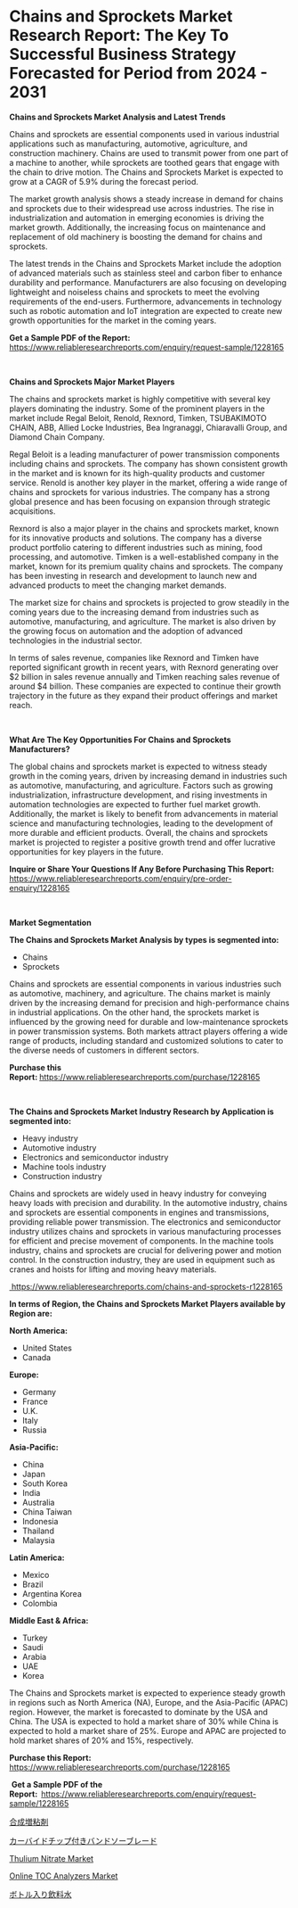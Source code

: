 <p><h1>Chains and Sprockets Market Research Report: The Key To Successful Business Strategy Forecasted for Period from 2024 - 2031</h1></p><p><strong>Chains and Sprockets Market Analysis and Latest Trends</strong></p>
<p><p>Chains and sprockets are essential components used in various industrial applications such as manufacturing, automotive, agriculture, and construction machinery. Chains are used to transmit power from one part of a machine to another, while sprockets are toothed gears that engage with the chain to drive motion. The Chains and Sprockets Market is expected to grow at a CAGR of 5.9% during the forecast period.</p><p>The market growth analysis shows a steady increase in demand for chains and sprockets due to their widespread use across industries. The rise in industrialization and automation in emerging economies is driving the market growth. Additionally, the increasing focus on maintenance and replacement of old machinery is boosting the demand for chains and sprockets.</p><p>The latest trends in the Chains and Sprockets Market include the adoption of advanced materials such as stainless steel and carbon fiber to enhance durability and performance. Manufacturers are also focusing on developing lightweight and noiseless chains and sprockets to meet the evolving requirements of the end-users. Furthermore, advancements in technology such as robotic automation and IoT integration are expected to create new growth opportunities for the market in the coming years.</p></p>
<p><strong>Get a Sample PDF of the Report:&nbsp;</strong> <a href="https://www.reliableresearchreports.com/enquiry/request-sample/1228165">https://www.reliableresearchreports.com/enquiry/request-sample/1228165</a></p>
<p>&nbsp;</p>
<p><strong>Chains and Sprockets Major Market Players</strong></p>
<p><p>The chains and sprockets market is highly competitive with several key players dominating the industry. Some of the prominent players in the market include Regal Beloit, Renold, Rexnord, Timken, TSUBAKIMOTO CHAIN, ABB, Allied Locke Industries, Bea Ingranaggi, Chiaravalli Group, and Diamond Chain Company.</p><p>Regal Beloit is a leading manufacturer of power transmission components including chains and sprockets. The company has shown consistent growth in the market and is known for its high-quality products and customer service. Renold is another key player in the market, offering a wide range of chains and sprockets for various industries. The company has a strong global presence and has been focusing on expansion through strategic acquisitions.</p><p>Rexnord is also a major player in the chains and sprockets market, known for its innovative products and solutions. The company has a diverse product portfolio catering to different industries such as mining, food processing, and automotive. Timken is a well-established company in the market, known for its premium quality chains and sprockets. The company has been investing in research and development to launch new and advanced products to meet the changing market demands.</p><p>The market size for chains and sprockets is projected to grow steadily in the coming years due to the increasing demand from industries such as automotive, manufacturing, and agriculture. The market is also driven by the growing focus on automation and the adoption of advanced technologies in the industrial sector.</p><p>In terms of sales revenue, companies like Rexnord and Timken have reported significant growth in recent years, with Rexnord generating over $2 billion in sales revenue annually and Timken reaching sales revenue of around $4 billion. These companies are expected to continue their growth trajectory in the future as they expand their product offerings and market reach.</p></p>
<p>&nbsp;</p>
<p><strong>What Are The Key Opportunities For Chains and Sprockets Manufacturers?</strong></p>
<p><p>The global chains and sprockets market is expected to witness steady growth in the coming years, driven by increasing demand in industries such as automotive, manufacturing, and agriculture. Factors such as growing industrialization, infrastructure development, and rising investments in automation technologies are expected to further fuel market growth. Additionally, the market is likely to benefit from advancements in material science and manufacturing technologies, leading to the development of more durable and efficient products. Overall, the chains and sprockets market is projected to register a positive growth trend and offer lucrative opportunities for key players in the future.</p></p>
<p><strong>Inquire or Share Your Questions If Any Before Purchasing This Report:</strong> <a href="https://www.reliableresearchreports.com/enquiry/pre-order-enquiry/1228165">https://www.reliableresearchreports.com/enquiry/pre-order-enquiry/1228165</a></p>
<p>&nbsp;</p>
<p><strong>Market Segmentation</strong></p>
<p><strong>The Chains and Sprockets Market Analysis by types is segmented into:</strong></p>
<p><ul><li>Chains</li><li>Sprockets</li></ul></p>
<p><p>Chains and sprockets are essential components in various industries such as automotive, machinery, and agriculture. The chains market is mainly driven by the increasing demand for precision and high-performance chains in industrial applications. On the other hand, the sprockets market is influenced by the growing need for durable and low-maintenance sprockets in power transmission systems. Both markets attract players offering a wide range of products, including standard and customized solutions to cater to the diverse needs of customers in different sectors.</p></p>
<p><strong>Purchase this Report:&nbsp;</strong><a href="https://www.reliableresearchreports.com/purchase/1228165">https://www.reliableresearchreports.com/purchase/1228165</a></p>
<p>&nbsp;</p>
<p><strong>The Chains and Sprockets Market Industry Research by Application is segmented into:</strong></p>
<p><ul><li>Heavy industry</li><li>Automotive industry</li><li>Electronics and semiconductor industry</li><li>Machine tools industry</li><li>Construction industry</li></ul></p>
<p><p>Chains and sprockets are widely used in heavy industry for conveying heavy loads with precision and durability. In the automotive industry, chains and sprockets are essential components in engines and transmissions, providing reliable power transmission. The electronics and semiconductor industry utilizes chains and sprockets in various manufacturing processes for efficient and precise movement of components. In the machine tools industry, chains and sprockets are crucial for delivering power and motion control. In the construction industry, they are used in equipment such as cranes and hoists for lifting and moving heavy materials.</p></p>
<p><a href="https://www.reliableresearchreports.com/chains-and-sprockets-r1228165">&nbsp;https://www.reliableresearchreports.com/chains-and-sprockets-r1228165</a></p>
<p><strong>In terms of Region, the Chains and Sprockets Market Players available by Region are:</strong></p>
<p>
    <p> <strong> North America: </strong>
        <ul>
            <li>United States</li>
            <li>Canada</li>
        </ul>
        </p> 
    <p> <strong> Europe: </strong>
        <ul>
            <li>Germany</li>
            <li>France</li>
            <li>U.K.</li>
            <li>Italy</li>
            <li>Russia</li>
        </ul>
        </p> 
    <p> <strong> Asia-Pacific: </strong>
        <ul>
            <li>China</li>
            <li>Japan</li>
            <li>South Korea</li>
            <li>India</li>
            <li>Australia</li>
            <li>China Taiwan</li>
            <li>Indonesia</li>
            <li>Thailand</li>
            <li>Malaysia</li>
        </ul>
        </p> 
    <p> <strong> Latin America: </strong>
        <ul>
            <li>Mexico</li>
            <li>Brazil</li>
            <li>Argentina Korea</li>
            <li>Colombia</li>
        </ul>
        </p> 
    <p> <strong> Middle East & Africa: </strong>
        <ul>
            <li>Turkey</li>
            <li>Saudi</li>
            <li>Arabia</li>
            <li>UAE</li>
            <li>Korea</li>
        </ul>
    </p>
    </p>
<p><p>The Chains and Sprockets market is expected to experience steady growth in regions such as North America (NA), Europe, and the Asia-Pacific (APAC) region. However, the market is forecasted to dominate by the USA and China. The USA is expected to hold a market share of 30% while China is expected to hold a market share of 25%. Europe and APAC are projected to hold market shares of 20% and 15%, respectively.</p></p>
<p><strong>Purchase this Report: </strong><a href="https://www.reliableresearchreports.com/purchase/1228165">https://www.reliableresearchreports.com/purchase/1228165</a></p>
<p>&nbsp;<strong>Get a Sample PDF of the Report:&nbsp;&nbsp;</strong><a href="https://www.reliableresearchreports.com/enquiry/request-sample/1228165">https://www.reliableresearchreports.com/enquiry/request-sample/1228165</a></p>
<p><strong></strong></p>
<p><p><a href="https://github.com/oqoeusbvpadwjs08/Market-Research-Report-List-1/blob/main/312055030543.md">合成増粘剤</a></p><p><a href="https://github.com/CloydAbbott2023/Market-Research-Report-List-1/blob/main/138541130542.md">カーバイドチップ付きバンドソーブレード</a></p><p><a href="https://issuu.com/reportprime-2/docs/thulium-nitrate-market-size-2030.pptx">Thulium Nitrate Market</a></p><p><a href="https://github.com/wusalecollins540tpqoz/Market-Research-Report-List-2/blob/main/online-toc-analyzers-market.md">Online TOC Analyzers Market</a></p><p><a href="https://medium.com/@kaydenjohns1964/%E3%83%9C%E3%83%88%E3%83%AB%E5%85%A5%E3%82%8A%E9%A3%B2%E6%96%99%E6%B0%B4%E5%B8%82%E5%A0%B4-%E5%B8%82%E5%A0%B4%E3%82%B7%E3%82%A7%E3%82%A2-%E5%B8%82%E5%A0%B4%E3%83%88%E3%83%AC%E3%83%B3%E3%83%89-%E3%81%8A%E3%82%88%E3%81%B3%E5%B0%86%E6%9D%A5%E3%81%AE%E6%88%90%E9%95%B7%E3%82%92%E6%8E%A2%E3%82%8B-1cbe350ae22e">ボトル入り飲料水</a></p></p>